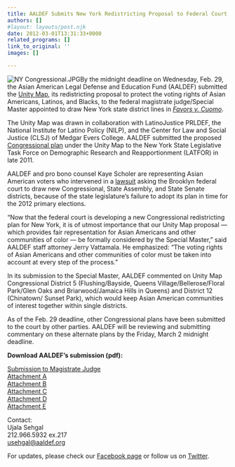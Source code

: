 ```yaml
---
title: AALDEF Submits New York Redistricting Proposal to Federal Court
authors: []
#layout: layouts/post.njk
date: 2012-03-01T13:31:33+0000
related_programs: []
link_to_original: ''
images: []

---
```

![NY Congressional.JPG](/uploads/NY%20Congressional.JPG)By the midnight deadline on Wednesday, Feb. 29, the Asian American Legal Defense and Education Fund (AALDEF) submitted the [Unity Map](https://aaldef.netlify.com/unity-map), its redistricting proposal to protect the voting rights of Asian Americans, Latinos, and Blacks, to the federal magistrate judge/Special Master appointed to draw New York state district lines in [_Favors v. Cuomo_](https://www.nyed.uscourts.gov/11-5632.cfm).

The Unity Map was drawn in collaboration with LatinoJustice PRLDEF, the National Institute for Latino Policy (NILP), and the Center for Law and Social Justice (CLSJ) of Medgar Evers College. AALDEF submitted the proposed [Congressional plan](/press-release/civil-rights-groups-present-revised-unity-map-redistricting/) under the Unity Map to the New York State Legislative Task Force on Demographic Research and Reapportionment (LATFOR) in late 2011.

AALDEF and pro bono counsel Kaye Scholer are representing Asian American voters who intervened in a [lawsuit](/press-release/district-judge-rules-in-favor-of-aaldefs-redistricting-complaint-in-favors-v-cuomo/) asking the Brooklyn federal court to draw new Congressional, State Assembly, and State Senate districts, because of the state legislature’s failure to adopt its plan in time for the 2012 primary elections.

“Now that the federal court is developing a new Congressional redistricting plan for New York, it is of utmost importance that our Unity Map proposal — which provides fair representation for Asian Americans and other communities of color — be formally considered by the Special Master,” said AALDEF staff attorney Jerry Vattamala. He emphasized: “The voting rights of Asian Americans and other communities of color must be taken into account at every step of the process.”

In its submission to the Special Master, AALDEF commented on Unity Map Congressional District 5 (Flushing/Bayside, Queens Village/Bellerose/Floral Park/Glen Oaks and Briarwood/Jamaica Hills in Queens) and District 12 (Chinatown/ Sunset Park), which would keep Asian American communities of interest together within single districts.

As of the Feb. 29 deadline, other Congressional plans have been submitted to the court by other parties. AALDEF will be reviewing and submitting commentary on these alternate plans by the Friday, March 2 midnight deadline.

**Download AALDEF’s submission (pdf):**

[Submission to Magistrate Judge](/uploads/pdf/intervenor-lee-memorandum.pdf)  
[Attachment A](/uploads/pdf/intervenor-lee-attachment%20a.pdf)  
[Attachment B](/uploads/pdf/intervenor-lee-attachment%20b.pdf)  
[Attachment C](/uploads/pdf/intervenor-lee-attachment%20c.pdf)  
[Attachment D](/uploads/pdf/intervenor-lee-attachment%20d.pdf)  
[Attachment E](/uploads/pdf/intervenor-lee-attachment%20e.pdf)

Contact:  
Ujala Sehgal  
212\.966.5932 ex.217  
[usehgal@aaldef.org](mailto:usehgal@aaldef.org)

For updates, please check our [Facebook page](https://www.facebook.com/pages/Asian-American-Legal-Defense-and-Education-Fund-AALDEF/298112369682) or follow us on [Twitter](https://twitter.com/#%21/aaldef).